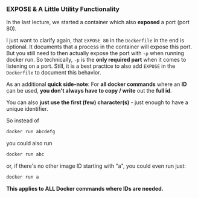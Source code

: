 ### EXPOSE & A Little Utility Functionality

In the last lecture, we started a container which also **exposed** a port (port 80).

I just want to clarify again, that `EXPOSE 80` in the `Dockerfile` in the end is optional. It documents that a process in the container will expose this port. But you still need to then actually expose the port with `-p` when running docker run. So technically, `-p` is the **only required part** when it comes to listening on a port. Still, it is a best practice to also add `EXPOSE` in the `Dockerfile` to document this behavior.

As an additional **quick side-note**: For **all docker commands** where an **ID** can be used, **you don't always have to copy / write** out the **full id**.

You can also **just use the first (few) character(s)** - just enough to have a unique identifier.

So instead of

```bash
docker run abcdefg
```

you could also run

```bash
docker run abc
```

or, if there's no other image ID starting with "a", you could even run just:

```bash
docker run a
```

**This applies to ALL Docker commands where IDs are needed.**

